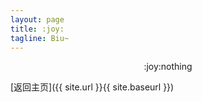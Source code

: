 ```yaml
---
layout: page
title: :joy:
tagline: Biu~
---
```


<div style="text-align:center">:joy:nothing</div>

[返回主页]({{ site.url }}{{ site.baseurl }})
